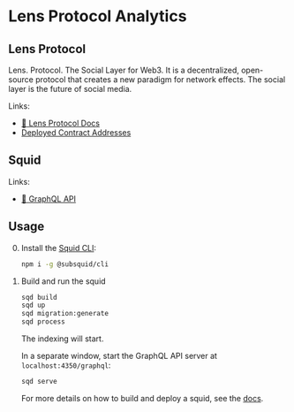 # Lens Protocol Analytics

## Lens Protocol

Lens. Protocol. The Social Layer for Web3. It is a decentralized, open-source protocol that creates a new paradigm for network effects. The social layer is the future of social media.

Links:
 - [🌿 Lens Protocol Docs](https://docs.lens.xyz/docs)
 - [Deployed Contract Addresses](https://docs.lens.xyz/docs/deployed-contract-addresses)

## Squid

Links:
 - [🦑 GraphQL API](https://squid.subsquid.io/lens-protocol-analytics/v/v1/graphql)

## Usage

0. Install the [Squid CLI](https://docs.subsquid.io/squid-cli/):

    ```sh
    npm i -g @subsquid/cli
    ```

1. Build and run the squid

    ```bash
    sqd build
    sqd up
    sqd migration:generate
    sqd process
    ```
    The indexing will start.

    In a separate window, start the GraphQL API server at `localhost:4350/graphql`:
    ```bash
    sqd serve
    ```

    For more details on how to build and deploy a squid, see the [docs](https://docs.subsquid.io).

